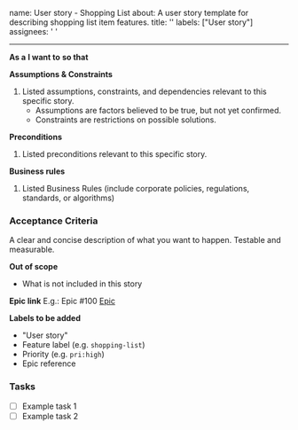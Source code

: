 name: User story - Shopping List
about: A user story template for describing shopping list item features.
title: ''
labels: ["User story"]
assignees: ' '

---

**As a** <role> **I want to** <goal> **so that** <benefit>

**Assumptions & Constraints**
1. Listed assumptions, constraints, and dependencies relevant to this specific story.
   - Assumptions are factors believed to be true, but not yet confirmed.
   - Constraints are restrictions on possible solutions.

**Preconditions**
1. Listed preconditions relevant to this specific story.

**Business rules**
1. Listed Business Rules (include corporate policies, regulations, standards, or algorithms)

### Acceptance Criteria
A clear and concise description of what you want to happen. Testable and measurable.

**Out of scope**
- What is not included in this story

**Epic link**
E.g.: Epic #100 [Epic]()

**Labels to be added**
- "User story"
- Feature label (e.g. `shopping-list`)
- Priority (e.g. `pri:high`)
- Epic reference

### Tasks 
- [ ] Example task 1
- [ ] Example task 2
